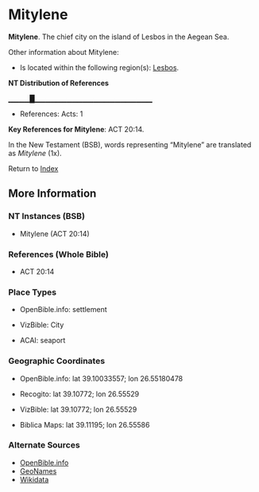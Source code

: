 # Mitylene
**Mitylene**. 
The chief city on the island of Lesbos in the Aegean Sea. 




Other information about Mitylene:


* Is located within the following region(s): 
[Lesbos](Lesbos.md). 


**NT Distribution of References**

▁▁▁▁█▁▁▁▁▁▁▁▁▁▁▁▁▁▁▁▁▁▁▁▁▁▁
* References: Acts: 1



**Key References for Mitylene**: 
ACT 20:14. 




In the New Testament (BSB), words representing “Mitylene” are translated as 
*Mitylene* (1x). 


Return to [Index](00-Index.md)

## More Information

### NT Instances (BSB)

* Mitylene (ACT 20:14)



### References (Whole Bible)

* ACT 20:14


### Place Types

* OpenBible.info: settlement

* VizBible: City

* ACAI: seaport



### Geographic Coordinates

* OpenBible.info: lat 39.10033557; lon 26.55180478

* Recogito: lat 39.10772; lon 26.55529

* VizBible: lat 39.10772; lon 26.55529

* Biblica Maps: lat 39.11195; lon 26.55586



### Alternate Sources

* [OpenBible.info](https://www.openbible.info/geo/ancient/a33910d)
* [GeoNames](http://sws.geonames.org/256866)
* [Wikidata](http://www.wikidata.org/entity/Q189059)



